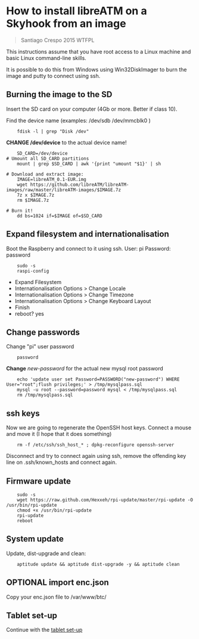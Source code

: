 # How to install libreATM on a Skyhook from an image #

> Santiago Crespo 2015 WTFPL

This instructions assume that you have root access to a Linux machine and basic Linux command-line skills.

It is possible to do this from Windows using Win32DiskImager to burn the image and putty to connect using ssh.

## Burning the image to the SD ##
Insert the SD card on your computer (4Gb or more. Better if class 10).

Find the device name (examples: /dev/sdb /dev/mmcblk0 )
~~~ 
    fdisk -l | grep "Disk /dev"
~~~
**CHANGE /dev/device** to the actual device name!
~~~
    SD_CARD=/dev/device
# Umount all SD_CARD partitions
    mount | grep $SD_CARD | awk '{print "umount "$1}' | sh

# Download and extract image:
	IMAGE=libreATM_0.1-EUR.img
    wget https://github.com/libreATM/libreATM-images/raw/master/libreATM-images/$IMAGE.7z
    7z x $IMAGE.7z
    rm $IMAGE.7z

# Burn it!
    dd bs=1024 if=$IMAGE of=$SD_CARD
~~~

## Expand filesystem and internationalisation ##
Boot the Raspberry and connect to it using ssh.
User: pi
Password: password
~~~
    sudo -s
    raspi-config
~~~
* Expand Filesystem
* Internationalisation Options > Change Locale
* Internationalisation Options > Change Timezone
* Internationalisation Options > Change Keyboard Layout
* Finish
* reboot? yes

## Change passwords ##
Change "pi" user password
~~~
    password
~~~
**Change** *new-password* for the actual new mysql root password
~~~
    echo 'update user set Password=PASSWORD("new-password") WHERE User="root";flush privileges;' > /tmp/mysqlpass.sql
    mysql -u root --password=password mysql < /tmp/mysqlpass.sql
    rm /tmp/mysqlpass.sql
~~~
## ssh keys ##
Now we are going to regenerate the OpenSSH host keys. Connect a mouse and move it (I hope that it does something)
~~~
    rm -f /etc/ssh/ssh_host_* ; dpkg-reconfigure openssh-server
~~~
Disconnect and try to connect again using ssh, remove the offending key line on .ssh/known_hosts and connect again.

##  Firmware update ##
~~~
    sudo -s
    wget https://raw.github.com/Hexxeh/rpi-update/master/rpi-update -O /usr/bin/rpi-update
    chmod +x /usr/bin/rpi-update
    rpi-update
    reboot
~~~
##  System update ##
Update, dist-upgrade and clean:
~~~
    aptitude update && aptitude dist-upgrade -y && aptitude clean
~~~

##  **OPTIONAL** import enc.json ##
Copy your enc.json file to /var/www/btc/

## Tablet set-up ##
Continue with the [tablet set-up](How_to_Install_libreATM_on_a_Nexus7_from_scratch.md)


